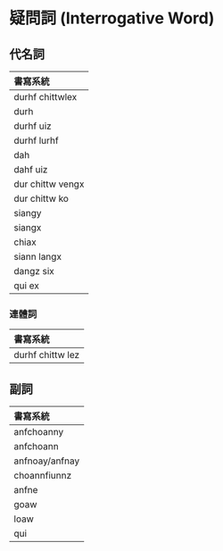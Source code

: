 # 疑問詞 (Interrogative Word)

## 代名詞

| 書寫系統 |
| :--- |
| durhf chittwlex |
| durh |
| durhf uiz |
| durhf lurhf |
| dah |
| dahf uiz |
| dur chittw vengx |
| dur chittw ko |
| siangy |
| siangx |
| chiax |
| siann langx |
| dangz six |
| qui ex |

### 連體詞

| 書寫系統 |
| :--- |
| durhf chittw lez |

## 副詞

| 書寫系統 |
| :--- |
| anfchoanny |
| anfchoann |
| anfnoay/anfnay |
| choannfiunnz |
| anfne |
| goaw |
| loaw |
| qui |
